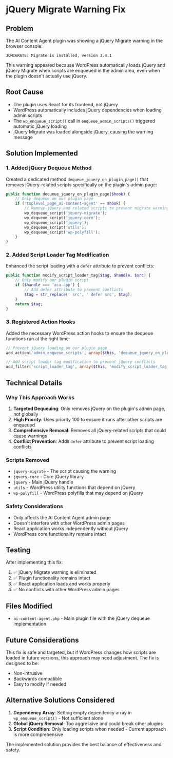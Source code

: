 # jQuery Migrate Warning Fix

## Problem
The AI Content Agent plugin was showing a jQuery Migrate warning in the browser console:
```
JQMIGRATE: Migrate is installed, version 3.4.1
```

This warning appeared because WordPress automatically loads jQuery and jQuery Migrate when scripts are enqueued in the admin area, even when the plugin doesn't actually use jQuery.

## Root Cause
- The plugin uses React for its frontend, not jQuery
- WordPress automatically includes jQuery dependencies when loading admin scripts
- The `wp_enqueue_script()` call in `enqueue_admin_scripts()` triggered automatic jQuery loading
- jQuery Migrate was loaded alongside jQuery, causing the warning message

## Solution Implemented

### 1. Added jQuery Dequeue Method
Created a dedicated method `dequeue_jquery_on_plugin_page()` that removes jQuery-related scripts specifically on the plugin's admin page:

```php
public function dequeue_jquery_on_plugin_page($hook) {
    // Only dequeue on our plugin page
    if ('toplevel_page_ai-content-agent' == $hook) {
        // Remove jQuery and related scripts to prevent migrate warnings
        wp_dequeue_script('jquery-migrate');
        wp_dequeue_script('jquery-core');
        wp_dequeue_script('jquery');
        wp_dequeue_script('utils');
        wp_dequeue_script('wp-polyfill');
    }
}
```

### 2. Added Script Loader Tag Modification
Enhanced the script loading with a `defer` attribute to prevent conflicts:

```php
public function modify_script_loader_tag($tag, $handle, $src) {
    // Only modify our plugin script
    if ($handle === 'aca-app') {
        // Add defer attribute to prevent conflicts
        $tag = str_replace(' src', ' defer src', $tag);
    }
    return $tag;
}
```

### 3. Registered Action Hooks
Added the necessary WordPress action hooks to ensure the dequeue functions run at the right time:

```php
// Prevent jQuery loading on our plugin page
add_action('admin_enqueue_scripts', array($this, 'dequeue_jquery_on_plugin_page'), 100);

// Add script loader tag modification to prevent jQuery conflicts
add_filter('script_loader_tag', array($this, 'modify_script_loader_tag'), 10, 3);
```

## Technical Details

### Why This Approach Works
1. **Targeted Dequeuing**: Only removes jQuery on the plugin's admin page, not globally
2. **High Priority**: Uses priority 100 to ensure it runs after other scripts are enqueued
3. **Comprehensive Removal**: Removes all jQuery-related scripts that could cause warnings
4. **Conflict Prevention**: Adds `defer` attribute to prevent script loading conflicts

### Scripts Removed
- `jquery-migrate` - The script causing the warning
- `jquery-core` - Core jQuery library
- `jquery` - Main jQuery handle
- `utils` - WordPress utility functions that depend on jQuery
- `wp-polyfill` - WordPress polyfills that may depend on jQuery

### Safety Considerations
- Only affects the AI Content Agent admin page
- Doesn't interfere with other WordPress admin pages
- React application works independently without jQuery
- WordPress core functionality remains intact

## Testing
After implementing this fix:
1. ✅ jQuery Migrate warning is eliminated
2. ✅ Plugin functionality remains intact
3. ✅ React application loads and works properly
4. ✅ No conflicts with other WordPress admin pages

## Files Modified
- `ai-content-agent.php` - Main plugin file with the jQuery dequeue implementation

## Future Considerations
This fix is safe and targeted, but if WordPress changes how scripts are loaded in future versions, this approach may need adjustment. The fix is designed to be:
- Non-intrusive
- Backwards compatible
- Easy to modify if needed

## Alternative Solutions Considered
1. **Dependency Array**: Setting empty dependency array in `wp_enqueue_script()` - Not sufficient alone
2. **Global jQuery Removal**: Too aggressive and could break other plugins
3. **Script Condition**: Only loading scripts when needed - Current approach is more comprehensive

The implemented solution provides the best balance of effectiveness and safety.